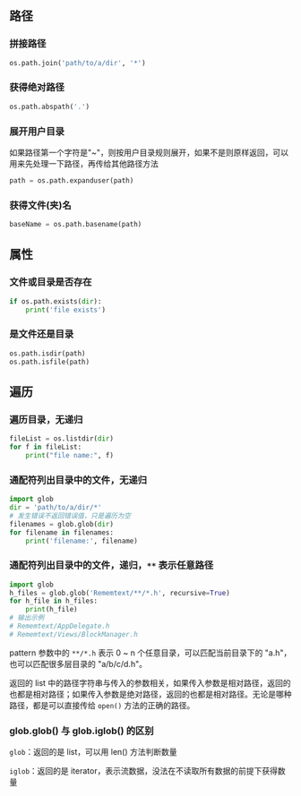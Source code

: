## 路径

### 拼接路径

```python
os.path.join('path/to/a/dir', '*')
```

### 获得绝对路径
```python
os.path.abspath('.')
```

### 展开用户目录

如果路径第一个字符是"~"，则按用户目录规则展开，如果不是则原样返回，可以用来先处理一下路径，再传给其他路径方法

```python
path = os.path.expanduser(path)
```

### 获得文件(夹)名

```python
baseName = os.path.basename(path)
```



## 属性

### 文件或目录是否存在

```python
if os.path.exists(dir):
    print('file exists')
```

### 是文件还是目录
```python
os.path.isdir(path)
os.path.isfile(path)
```



## 遍历

### 遍历目录，无递归

```python
fileList = os.listdir(dir)
for f in fileList:
    print("file name:", f)
```

### 通配符列出目录中的文件，无递归

```python
import glob
dir = 'path/to/a/dir/*'
# 发生错误不返回错误值，只是遍历为空
filenames = glob.glob(dir)
for filename in filenames:
    print('filename:', filename)
```

### 通配符列出目录中的文件，递归，`**` 表示任意路径
```python
import glob
h_files = glob.glob('Rememtext/**/*.h', recursive=True)
for h_file in h_files:
    print(h_file)
# 输出示例
# Rememtext/AppDelegate.h
# Rememtext/Views/BlockManager.h
```

pattern 参数中的 `**/*.h` 表示 0 ~ n 个任意目录，可以匹配当前目录下的 "a.h"，也可以匹配很多层目录的 "a/b/c/d.h"。

返回的 list 中的路径字符串与传入的参数相关，如果传入参数是相对路径，返回的也都是相对路径；如果传入参数是绝对路径，返回的也都是相对路径。无论是哪种路径，都是可以直接传给 `open()` 方法的正确的路径。

### glob.glob() 与 glob.iglob() 的区别

`glob`：返回的是 list，可以用 len() 方法判断数量

`iglob`：返回的是 iterator，表示流数据，没法在不读取所有数据的前提下获得数量

